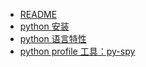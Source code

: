 - [README]()
- [python 安装](./python-install)
- [python 语言特性](./python-feature)
- [python profile 工具：py-spy](./py-spy.md)